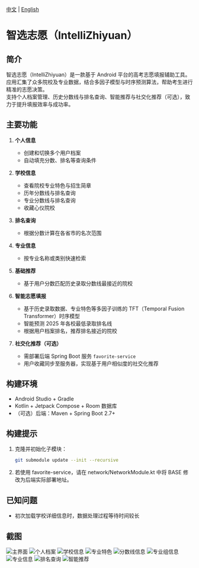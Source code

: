 <!-- 文件：README.md -->
[中文](README.md) | [English](README_en.md)

# 智选志愿（IntelliZhiyuan）

## 简介
智选志愿（IntelliZhiyuan）是一款基于 Android 平台的高考志愿填报辅助工具。  
应用汇集了众多院校及专业数据，结合多因子模型与时序预测算法，帮助考生进行精准的志愿决策。  
支持个人档案管理、历史分数线与排名查询、智能推荐与社交化推荐（可选），致力于提升填报效率与成功率。

## 主要功能
1. **个人信息**  
   - 创建和切换多个用户档案  
   - 自动填充分数、排名等查询条件

2. **学校信息**  
   - 查看院校专业特色与招生简章  
   - 历年分数线与排名查询  
   - 专业分数线与排名查询  
   - 收藏心仪院校

3. **排名查询**  
   - 根据分数计算在各省市的名次范围

4. **专业信息**  
   - 按专业名称或类别快速检索

5. **基础推荐**  
   - 基于用户分数匹配历史录取分数线最接近的院校

6. **智能志愿填报**  
   - 基于历史录取数据、专业特色等多因子训练的 TFT（Temporal Fusion Transformer）时序模型  
   - 智能预测 2025 年各校最低录取排名线  
   - 根据用户档案排名，推荐排名接近的院校

7. **社交化推荐（可选）**  
   - 需部署后端 Spring Boot 服务 `favorite-service`  
   - 用户收藏同步至服务器，实现基于用户相似度的社交化推荐

## 构建环境
- Android Studio + Gradle  
- Kotlin + Jetpack Compose + Room 数据库  
- （可选）后端：Maven + Spring Boot 2.7+

## 构建提示
1. 克隆并初始化子模块：  
   ```bash
   git submodule update --init --recursive
2. 若使用 favorite-service，请在 network/NetworkModule.kt 中将 BASE 修改为后端实际部署地址。

## 已知问题
- 初次加载学校详细信息时，数据处理过程等待时间较长

## 截图
![主界面](Screenshots/Home_ZH.jpg)
![个人档案](Screenshots/PersonalInfo_ZH.jpg)
![学校信息](Screenshots/SchoolInfo_ZH.jpg)
![专业特色](Screenshots/MajorFeature_ZH.jpg)
![分数线信息](Screenshots/HistoryScore_ZH.jpg)
![专业组信息](Screenshots/SpecialGroup_ZH.jpg)
![专业信息](Screenshots/MajorInfo_ZH.jpg)
![排名查询](Screenshots/RankQuery_ZH.jpg)
![智能推荐](Screenshots/IntelliApply_ZH.jpg)